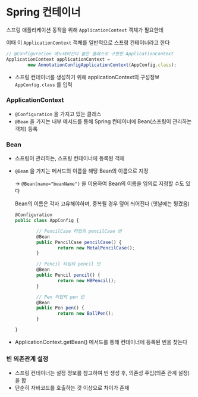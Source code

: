 # Spring 컨테이너

스프링 애플리케이션 동작을 위해 `ApplicationContext` 객체가 필요한데

이때 이 `ApplicationContext` 객체를 일반적으로 스프링 컨테이너라고 한다

```jsx
// @Configuration 애노테이션이 붙은 클래스로 구현한 ApplicationContext
ApplicationContext applicationContext = 
		new AnnotationConfigApplicationContext(AppConfig.class);
```

- 스프링 컨테이너를 생성하기 위해 applicationContext의 구성정보 `AppConfig.class` 를 입력

### **ApplicationContext**

- `@Configuration` 을 가지고 있는 클래스
- `@Bean` 을 가지는 내부 메서드를 통해 Spring 컨테이너에 Bean(스프링이 관리하는 객체) 등록

### Bean

- 스프링이 관리하는, 스프링 컨테이너에 등록된 객체
- `@Bean` 을 가지는 메서드의 이름을 해당 Bean의 이름으로 지정

    → `@Bean(name="beanName")` 을 이용하여 Bean의 이름을 임의로 지정할 수도 있다

    Bean의 이름은 각자 고유해야하며, 중복될 경우 덮어 씌어진다 (옛날에는 튕겼음)

    ```jsx
    @Configuration
    public class AppConfig {

    		// PencilCase 타입의 pencilCase 빈
    		@Bean
    		public PencilCase pencilCase() {
    				return new MetalPencilCase();
    		}

    		// Pencil 타입의 pencil 빈
    		@Bean
    		public Pencil pencil() {
    				return new HBPencil();
    		}

    		// Pen 타입의 pen 빈
    		@Bean
    		public Pen pen() {
    				return new BallPen();
    		}

    } 
    ```

- ApplicationContext.getBean() 메서드를 통해 컨테이너에 등록된 빈을 찾는다

### 빈 의존관계 설정

- 스프링 컨테이너는 설정 정보를 참고하여 빈 생성 후, 의존성 주입(의존 관계 설정)을 함
- 단순히 자바코드를 호출하는 것 이상으로 차이가 존재
